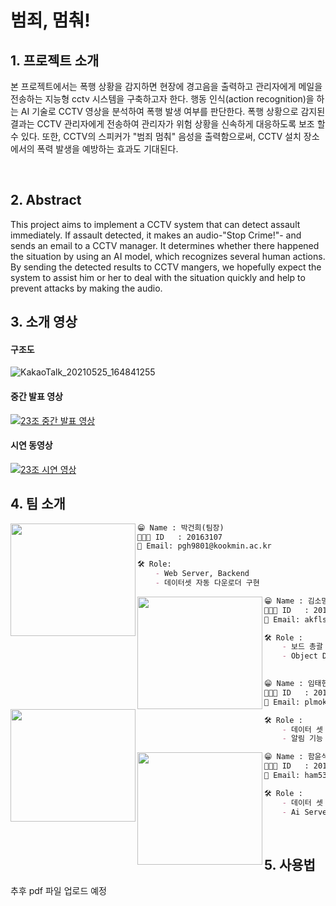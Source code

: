 # 범죄, 멈춰!

## 1. 프로젝트 소개


본 프로젝트에서는 폭행 상황을 감지하면 현장에 경고음을 출력하고 관리자에게 메일을 전송하는 지능형 cctv 시스템을 구축하고자 한다. 행동 인식(action recognition)을 하는 AI 기술로 CCTV 영상을 분석하여 폭행 발생 여부를 판단한다. 폭행 상황으로 감지된 결과는 CCTV 관리자에게 전송하여 관리자가 위험 상황을 신속하게 대응하도록 보조 할 수 있다. 또한, CCTV의 스피커가 "범죄 멈춰" 음성을 출력함으로써, CCTV 설치 장소에서의 폭력 발생을 예방하는 효과도 기대된다.


<br/>

## 2. Abstract


This project aims to implement a CCTV system that can detect assault immediately. If assault detected, it makes an audio-"Stop Crime!"- and sends an email to a CCTV manager.  It determines whether there happened the situation by using an AI model, which recognizes several human actions. By sending the detected results to CCTV mangers, we hopefully expect the system to assist him or her to deal with the situation quickly and help to prevent attacks by making the audio.
<br/>


## 3. 소개 영상
#### 구조도
![KakaoTalk_20210525_164841255](https://user-images.githubusercontent.com/54228425/119645862-750bb380-be59-11eb-835b-893846f2ad40.jpg)



#### 중간 발표 영상

[![23조 중간 발표 영상](http://img.youtube.com/vi/mTJcfbAd-b8/0.jpg)](https://youtu.be/mTJcfbAd-b8?t=0s)

#### 시연 동영상

[![23조 시연 영상](http://img.youtube.com/vi/Wo_nVTp51OM/0.jpg)](https://youtu.be/Wo_nVTp51OM?t=0s)
<br/>

## 4. 팀 소개


<img align=left src = "https://user-images.githubusercontent.com/21096675/112747542-12c93a80-8ff1-11eb-85e9-965e0c9e78d5.png" width="200px" height="180px">

```markdown
😁 Name : 박건희(팀장)
👨🏻‍💻 ID   : 20163107
📧 Email: pgh9801@kookmin.ac.kr

🛠 Role:
    - Web Server, Backend
    - 데이터셋 자동 다운로더 구현

```

<img align=left src = "https://user-images.githubusercontent.com/21096675/113386677-b5086a00-93c5-11eb-8388-1901400ac829.png" width="200px" height="180px">

```markdown
😁 Name : 김소망
👨🏻‍💻 ID   : 20163094
📧 Email: akfls745@kookmin.ac.kr

🛠 Role :
    - 보드 총괄
    - Object Detection
     
```
<img align=left src ="https://user-images.githubusercontent.com/21096675/112747550-178dee80-8ff1-11eb-9eb7-8059c506133e.png" width="200px" height="180px">

```markdown
😁 Name : 임태현
👨🏻‍💻 ID   : 20163153
📧 Email: plmoknijb15@kookmin.ac.kr

🛠 Role :
    - 데이터 셋 구축 & 모델 학습
    - 알림 기능 &  Action classification 모델(slowFast) 성능 향상

```

<img align=left src = "https://user-images.githubusercontent.com/21096675/113386691-bafe4b00-93c5-11eb-98d9-9e3933ae8d1c.png" width="200px" height="180px">

```markdown
😁 Name : 함윤석
👨🏻‍💻 ID   : 20163175
📧 Email: ham5312@kookmin.ac.kr 

🛠 Role :
    - 데이터 셋 구축 & 모델 학습
    - Ai Server 제작 & Action classification 모델(slowFast) 성능 향상

```

<br/>

## 5. 사용법

추후 pdf 파일 업로드 예정
